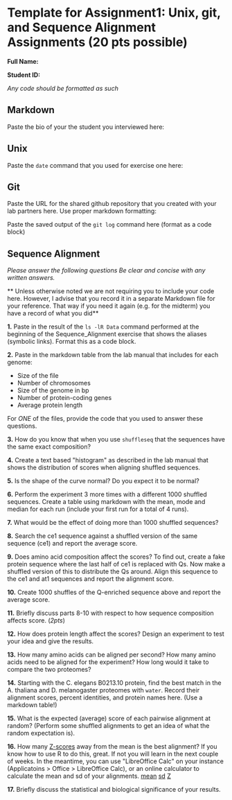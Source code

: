 # Template for Assignment1: Unix, git, and Sequence Alignment Assignments (20 pts possible)

__Full Name:__

__Student ID:__

*_Any code should be formatted as such_*

## Markdown

Paste the bio of your the student you interviewed here:


## Unix

Paste the `date` command that you used for exercise one here:

## Git

Paste the URL for the shared github repository that you created with your lab partners here.  Use proper markdown formatting:

Paste the saved output of the `git log` command here (format as a code block)


## Sequence Alignment

*_Please answer the following questions Be clear and concise with any written answers._*

** Unless otherwise noted we are not requiring you to include your code here.  However, I advise that you record it in a separate Markdown file for your reference.  That way if you need it again (e.g. for the midterm) you have a record of what you did**

__1.__ Paste in the result of the `ls -lR Data` command performed at the beginning of the Sequence_Alignment exercise that shows the aliases (symbolic links).  Format this as a code block.  

__2.__ Paste in the markdown table from the lab manual that includes for each genome:

* Size of the file
* Number of chromosomes
* Size of the genome in bp
* Number of protein-coding genes
* Average protein length

For _ONE_ of the files, provide the code that you used to answer these questions.

__3.__ How do you know that when you use `shuffleseq` that the sequences have the same exact composition?

__4.__ Create a text based "histogram" as described in the lab manual
that shows the distribution of scores when aligning shuffled sequences.

__5.__ Is the shape of the curve normal? Do you expect it to be normal?

__6.__ Perform the experiment 3 more times with a different 1000 shuffled sequences. Create a table using markdown with the mean, mode and median for each run (include your first run for a total of 4 runs).

__7.__ What would be the effect of doing more than 1000 shuffled sequences?

__8.__ Search the ce1 sequence against a shuffled version of the same sequence (ce1) and report the average score.

__9.__ Does amino acid composition affect the scores?  To find out, create a fake protein sequence where the last half of ce1 is replaced with Qs. Now make a shuffled version of this to distribute the Qs around. Align this sequence to the ce1 and at1 sequences and report the alignment score. 

__10.__ Create 1000 shuffles of the Q-enriched sequence above and report the average score.

__11.__ Briefly discuss parts 8-10 with respect to how sequence composition affects score. (*2pts*)

__12.__ How does protein length affect the scores?  Design an experiment to test your idea and give the results.

__13.__ How many amino acids can be aligned per second?  How many amino acids need to be aligned for the experiment?  How long would it take to compare the two proteomes? 

__14.__ Starting with the C. elegans B0213.10 protein, find the best
match in the A. thaliana and D. melanogaster proteomes with `water`.
Record their alignment scores, percent identities, and protein names
here.  (Use a markdown table!)

__15.__ What is the expected (average) score of each pairwise alignment
at random? (Perform some shuffled alignments to get an idea of what the
random expectation is).

__16.__ How many [Z-scores](https://www.statisticshowto.datasciencecentral.com/probability-and-statistics/z-score/) away from the mean is the best alignment?  If you know how to use R to do this, great.  If not you will learn in the next couple of weeks.  In the meantime, you can use "LibreOffice Calc" on your instance (Applicatoins > Office > LibreOffice Calc), or an online calculator to calculate the mean and sd of your alignments.  [mean](https://goodcalculators.com/statistics-calculator-graph-generator/) [sd](https://goodcalculators.com/standard-deviation-calculator/) [Z](https://goodcalculators.com/z-score-calculator/)

__17.__ Briefly discuss the statistical and biological significance of your results.

